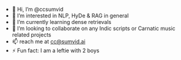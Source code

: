 - 👋 Hi, I’m @ccsumvid
- 👀 I’m interested in NLP, HyDe & RAG in general
- 🌱 I’m currently learning dense retrievals
- 💞️ I’m looking to collaborate on any Indic scripts or Carnatic music related projects
- 📫 reach me at cc@sumvid.ai
- ⚡ Fun fact: I am a leftie with 2 boys

<!---
ccsumvid/ccsumvid is a ✨ special ✨ repository because its `README.md` (this file) appears on your GitHub profile.
You can click the Preview link to take a look at your changes.
--->
